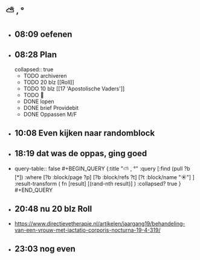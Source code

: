 ## ⛅ , °
- ## 08:09 oefenen
- ## 08:28 Plan
  collapsed:: true
	- TODO archiveren
	- TODO 20 blz [[Roll]]
	- TODO 10 blz [[17 'Apostolische Vaders']]
	- TODO 🎹
	- DONE lopen
	- DONE brief Providebit
	- DONE Oppassen M/F
- ## 10:08 Even kijken naar  randomblock
- ## 18:19 dat was de oppas, ging goed
- query-table:: false
  #+BEGIN_QUERY
  {:title "⛅ , °"
   :query [:find (pull ?b [*])
     :where 
       [?b :block/page ?p]
       [?b :block/refs ?t]
       [?t :block/name "☀️"]
   ]
   :result-transform ( fn [result] [(rand-nth result)] )
   :collapsed? true
  }
  #+END_QUERY
- ## 20:48 nu 20 blz Roll
- https://www.directievetherapie.nl/artikelen/jaargang19/behandeling-van-een-vrouw-met-iactatio-corporis-nocturna-19-4-319/
- ## 23:03 nog even